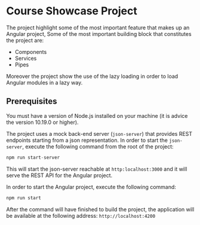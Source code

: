 # Course Showcase Project

The project highlight some of the most important feature that makes up an Angular project,
Some of the most important building block that constitutes the project are:
- Components
- Services
- Pipes

Moreover the project show the use of the lazy loading in order to load Angular modules in a lazy way.

## Prerequisites
You must have a version of Node.js installed on your machine (it is advice the version 10.19.0 or higher).

The project uses a mock back-end server (`json-server`) that provides REST endpoints starting from a json representation.
In order to start the `json-server`, execute the following command from the root of the project:
```javascript
npm run start-server
```

This will start the json-server reachable at `http:localhost:3000` and it will serve the REST API for the Angular
 project.

In order to start the Angular project, execute the following command:
```javascript
npm run start
```

After the command will have finished to build the project, the application will be available at the following address:
`http://localhost:4200`
